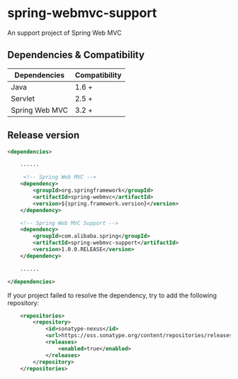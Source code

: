 # spring-webmvc-support

An support project of Spring Web MVC



## Dependencies & Compatibility

| Dependencies   | Compatibility |
| -------------- | ------------- |
| Java           | 1.6 +         |
| Servlet        | 2.5 +         |
| Spring Web MVC | 3.2 +         |




## Release version

````xml
<dependencies>

    ......

     <!-- Spring Web MVC -->
    <dependency>
        <groupId>org.springframework</groupId>
        <artifactId>spring-webmvc</artifactId>
        <version>${spring.framework.version}</version>
    </dependency>

    <!-- Spring Web MVC Support -->
    <dependency>
        <groupId>com.alibaba.spring</groupId>
        <artifactId>spring-webmvc-support</artifactId>
        <version>1.0.0.RELEASE</version>
    </dependency>

    ......

</dependencies>
````



If your project failed to resolve the dependency, try to add the following repository:
```xml
    <repositories>
        <repository>
            <id>sonatype-nexus</id>
            <url>https://oss.sonatype.org/content/repositories/releases</url>
            <releases>
                <enabled>true</enabled>
            </releases>
        </repository>
    </repositories>
```